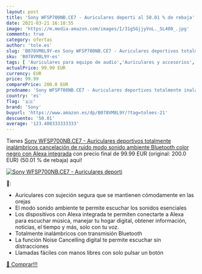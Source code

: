 ```yaml
---
layout: post
title: 'Sony WFSP700NB.CE7 - Auriculares deporti al 50.01 % de rebaja'
date: 2021-03-21 16:10:55
image: 'https://m.media-amazon.com/images/I/31gSGjjyVoL._SL400_.jpg'
comments: true
category: ofertas
author: 'tole.es'
slug: 'B078VM8L9Y-es Sony WFSP700NB.CE7 - Auriculares deportivos totalmente...'
sku: 'B078VM8L9Y-es'
tags: [ 'Auriculares para equipo de audio','Auriculares y accesorios','Electrónica','alexa','sony', ]
actualPrice: 99.99 EUR
currency: EUR
price: 99.99
comparePrice: 200.0 EUR
prodname: 'Sony WFSP700NB.CE7 - Auriculares deportivos totalmente inalámbricos  cancelación de ruido  modo sonido ambiente  Bluetooth    color negro  con Alexa integrada'
country: 'es'
flag: '🇪🇸'
brand: 'Sony'
buyurl: 'https://www.amazon.es/dp/B078VM8L9Y/?tag=tolees-21'
descuento: '50.01'
average: '123.408333333333'
---
```


Tienes [Sony WFSP700NB.CE7 - Auriculares deportivos totalmente inalámbricos  cancelación de ruido  modo sonido ambiente  Bluetooth    color negro  con Alexa integrada](https://www.amazon.es/dp/B078VM8L9Y/?tag=tolees-21) con precio final de  99.99 EUR (original: 200.0 EUR) (50.01 %  de rebaja) aqui!

[![Sony WFSP700NB.CE7 - Auriculares deporti](https://m.media-amazon.com/images/I/31gSGjjyVoL._SL400_.jpg)](https://www.amazon.es/dp/B078VM8L9Y/?tag=tolees-21)

🔎:

- Auriculares con sujeción segura que se mantienen cómodamente en las orejas
- El modo sonido ambiente te permite escuchar los sonidos esenciales
- Los dispositivos con Alexa integrada te permiten conectarte a Alexa para escuchar música, manejar tu hogar digital, obtener información, noticias, el tiempo y más, solo con tu voz.
- Totalmente inalámbricos con transmisión Bluetooth
- La función Noise Cancelling digital te permite escuchar sin distracciones
- Llamadas fáciles con manos libres con solo pulsar un botón

[🛒 Comprar!!!](https://www.amazon.es/dp/B078VM8L9Y/?tag=tolees-21)
